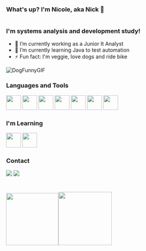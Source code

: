 ### What's up? I'm Nicole, aka Nick 👋
#
### I'm systems analysis and development study!

- 🔭 I’m currently working as a Junior It Analyst 
- 🌱 I’m currently learning Java to test automation
- ⚡ Fun fact: I'm veggie, love dogs and ride bike 

![DogFunnyGIF](https://user-images.githubusercontent.com/58137783/160469717-6c5e2808-0ff2-4639-9272-f3a2bbe20c36.gif)

### Languages and Tools

<img src="https://cdn.jsdelivr.net/gh/devicons/devicon/icons/microsoftsqlserver/microsoftsqlserver-plain-wordmark.svg" width="40" height="40"/> <img src="https://cdn.jsdelivr.net/gh/devicons/devicon/icons/html5/html5-original.svg" width="40" height="40"/> 
<img src="https://cdn.jsdelivr.net/gh/devicons/devicon/icons/css3/css3-original.svg" width="40" height="40"/> 
<img src="https://cdn.jsdelivr.net/gh/devicons/devicon/icons/visualstudio/visualstudio-plain.svg" width="40" height="40"/> 
<img src="https://cdn.jsdelivr.net/gh/devicons/devicon/icons/jira/jira-original-wordmark.svg" width="40" height="40"/> 
<img src="https://cdn.jsdelivr.net/gh/devicons/devicon/icons/figma/figma-original.svg" width="40" height="40"/> 
<img src="https://cdn.jsdelivr.net/gh/devicons/devicon/icons/canva/canva-original.svg" width="40" height="40"/>

### I'm Learning

<img src="https://cdn.jsdelivr.net/gh/devicons/devicon/icons/java/java-original.svg" width="40" height="40"/> <img src="https://cdn.jsdelivr.net/gh/devicons/devicon/icons/selenium/selenium-original.svg" width="40" height="40"/>

### Contact

<div>
<a href = "mailto:nmaquileri@gmail.com"><img src="https://img.shields.io/badge/Gmail-D14836?style=for-the-badge&logo=gmail&logoColor=white" target="_blank"></a>
<a href="https://www.linkedin.com/in/nbarross/" target="_blank"><img src="https://img.shields.io/badge/-LinkedIn-%230077B5?style=for-the-badge&logo=linkedin&logoColor=white" target="_blank"></a>   
</div>

#

<div>
<a href="https://github.com/maquileri">
<img height="142em" src="https://github-readme-stats.vercel.app/api?username=maquileri&show_icons=true&theme=dracula&include_all_commits=true&count_private=true"/><img height="145em" src="https://github-readme-stats.vercel.app/api/top-langs/?username=maquileri&layout=compact&langs_count=7&theme=dracula"/>  
</div>

          

          

          
          
          
          


          
          

          

          






